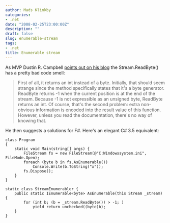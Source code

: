 ```yaml
---
author: Mads Klinkby
categories:
- .net
date: "2008-02-25T23:00:00Z"
description: ""
draft: false
slug: enumerable-stream
tags:
- .net
title: Enumerable stream
---
```



As MVP Dustin R. Campbell [points out on his blog](http://diditwith.net/2008/02/25/WhyILoveFOptionTypes.aspx) the Stream.ReadByte() has a pretty bad code smell:   

> First of all, it returns an int instead of a byte. Initially, that should seem strange since the method specifically states that it's a byte generator. ReadByte returns -1 when the current position is at the end of the stream. Because -1 is not expressible as an unsigned byte, ReadByte returns an int. Of course, that's the second problem: extra non-obvious information is encoded into the result value of this function. However, unless you read the documentation, there's no way of knowing that.

  He then suggests a solutions for F#. Here's an elegant C# 3.5 equivalent:   

 <pre class="csharpcode"><code><span class="kwrd">class</span> Program 
{ 
    <span class="kwrd">static</span> <span class="kwrd">void</span> Main(<span class="kwrd">string</span>[] args) { 
        FileStream fs = <span class="kwrd">new</span> FileStream(<span class="str">@"C:Windowssystem.ini"</span>, FileMode.Open); 
        <span class="kwrd">foreach</span> (<span class="kwrd">byte</span> b <span class="kwrd">in</span> fs.AsEnumerable()) 
            Console.Write(b.ToString(<span class="str">"x"</span>)); 
        fs.Dispose(); 
    } 
}  

<span class="kwrd">static</span> <span class="kwrd">class</span> StreamEnumerabler { 
    <span class="kwrd">public</span> <span class="kwrd">static</span> IEnumerable&lt;<span class="kwrd">byte</span>&gt; AsEnumerable(<span class="kwrd">this</span> Stream _stream) { 
        <span class="kwrd">for</span> (<span class="kwrd">int</span> b; (b = _stream.ReadByte()) &gt; -1; ) 
            <span class="kwrd">yield</span> <span class="kwrd">return</span> <span class="kwrd">unchecked</span>((<span class="kwrd">byte</span>)b); 
    } 
}</code></pre>

